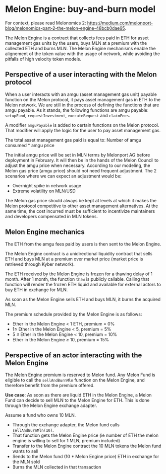 # Melon Engine: buy-and-burn model

For context, please read Melonomics 2: https://medium.com/melonport-blog/melonomics-part-2-the-melon-engine-48bcb0dae65. 

The Melon Engine is a contract that collects fees paid in ETH for asset management gas units by the users, buys MLN at a premium with the collected ETH and burns MLN. The Melon Engine mechanisms enable the alignement of the token value with the usage of network, while avoiding the pitfalls of high velocity token models. 

## Perspective of a user interacting with the Melon protocol

When a user interacts with an amgu (asset management gas unit) payable function on the Melon protocol, it pays asset management gas in ETH to the Melon network. We are still in the process of defining the functions that are amgu payable. As it stands, the following functions are amgu payable: `setupFund`, `requestInvestment`, `executeRequest` and `claimFees`.

A modifier `amguPayable` is added to certain functions on the Melon protocol. That modifier will apply the logic for the user to pay asset management gas.

The total asset management gas paid is equal to: Number of amgu consumed * amgu price 

The initial amgu price will be set in MLN terms by Melonport AG before deployment in February. It will then be in the hands of the Melon Council to adjust the amgu price when necessary. According to our modeling, the Melon gas price (amgu price) should not need frequent adjustment. The 2 scenarios where we can expect an adjustment would be: 
- Overnight spike in network usage
- Extreme volatility on MLN/USD 

The Melon gas price should always be kept at levels at which it makes the Melon protocol competitive to other asset management alternatives. At the same time, the cost incurred must be sufficient to incentivize maintainers and developers compensated in MLN tokens.


## Melon Engine mechanics 

The ETH from the amgu fees paid by users is then sent to the Melon Engine. 

The Melon Engine contract is a unidirectional liquidity contract that sells ETH and buys MLN at a premium over market price (market price is retrieved through Kyber network). 

The ETH received by the Melon Engine is frozen for a thawing delay of 1 month. After 1 month, the function `thaw` is publicly callable. Calling that function will render the frozen ETH liquid and available for external actors to buy ETH in exchange for MLN. 

As soon as the Melon Engine sells ETH and buys MLN, it burns the acquired MLN. 

The premium schedule provided by the Melon Engine is as follows:
- Ether in the Melon Engine < 1 ETH, premium = 0%
- 1≤ Ether in the Melon Engine < 5, premium = 5%
- 5 ≤ Ether in the Melon Engine < 10, premium = 10%
- Ether in the Melon Engine ≥ 10, premium = 15%


## Perspective of an actor interacting with the Melon Engine

The Melon Engine premium is reserved to Melon fund. Any Melon Fund is eligible to call the `sellAndBurnMln` function on the Melon Engine, and therefore benefit from the premium offered.

**Use case**: As soon as there are liquid ETH in the Melon Engine, a Melon Fund can decide to sell MLN to the Melon Engine for ETH. This is done through the Melon Engine exchange adapter. 

Assume a fund who owns 10 MLN. 
- Through the exchange adapter, the Melon fund calls `sellAndBurnMln(10)`. 
- That function gets the Melon Engine price (ie number of ETH the melon engine is willing to sell for 1 MLN, premium included)
- Transfer to the Melon Engine contract the 10 MLN tokens the Melon fund wants to sell 
- Sends to the Melon fund (10 * Melon Engine price) ETH in exchange for the MLN sold
- Burns the MLN collected in that transaction